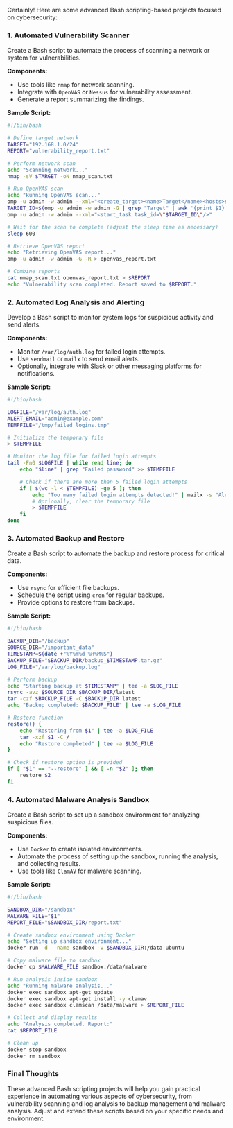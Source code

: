 Certainly! Here are some advanced Bash scripting-based projects focused on cybersecurity:

### 1. Automated Vulnerability Scanner
Create a Bash script to automate the process of scanning a network or system for vulnerabilities.

**Components:**
- Use tools like `nmap` for network scanning.
- Integrate with `OpenVAS` or `Nessus` for vulnerability assessment.
- Generate a report summarizing the findings.

**Sample Script:**
```bash
#!/bin/bash

# Define target network
TARGET="192.168.1.0/24"
REPORT="vulnerability_report.txt"

# Perform network scan
echo "Scanning network..."
nmap -sV $TARGET -oN nmap_scan.txt

# Run OpenVAS scan
echo "Running OpenVAS scan..."
omp -u admin -w admin --xml="<create_target><name>Target</name><hosts>$TARGET</hosts></create_target>"
TARGET_ID=$(omp -u admin -w admin -G | grep "Target" | awk '{print $1}')
omp -u admin -w admin --xml="<start_task task_id=\"$TARGET_ID\"/>"

# Wait for the scan to complete (adjust the sleep time as necessary)
sleep 600

# Retrieve OpenVAS report
echo "Retrieving OpenVAS report..."
omp -u admin -w admin -G -R > openvas_report.txt

# Combine reports
cat nmap_scan.txt openvas_report.txt > $REPORT
echo "Vulnerability scan completed. Report saved to $REPORT."
```

### 2. Automated Log Analysis and Alerting
Develop a Bash script to monitor system logs for suspicious activity and send alerts.

**Components:**
- Monitor `/var/log/auth.log` for failed login attempts.
- Use `sendmail` or `mailx` to send email alerts.
- Optionally, integrate with Slack or other messaging platforms for notifications.

**Sample Script:**
```bash
#!/bin/bash

LOGFILE="/var/log/auth.log"
ALERT_EMAIL="admin@example.com"
TEMPFILE="/tmp/failed_logins.tmp"

# Initialize the temporary file
> $TEMPFILE

# Monitor the log file for failed login attempts
tail -Fn0 $LOGFILE | while read line; do
    echo "$line" | grep "Failed password" >> $TEMPFILE

    # Check if there are more than 5 failed login attempts
    if [ $(wc -l < $TEMPFILE) -ge 5 ]; then
        echo "Too many failed login attempts detected!" | mailx -s "Alert: Failed Login Attempts" $ALERT_EMAIL
        # Optionally, clear the temporary file
        > $TEMPFILE
    fi
done
```

### 3. Automated Backup and Restore
Create a Bash script to automate the backup and restore process for critical data.

**Components:**
- Use `rsync` for efficient file backups.
- Schedule the script using `cron` for regular backups.
- Provide options to restore from backups.

**Sample Script:**
```bash
#!/bin/bash

BACKUP_DIR="/backup"
SOURCE_DIR="/important_data"
TIMESTAMP=$(date +"%Y%m%d_%H%M%S")
BACKUP_FILE="$BACKUP_DIR/backup_$TIMESTAMP.tar.gz"
LOG_FILE="/var/log/backup.log"

# Perform backup
echo "Starting backup at $TIMESTAMP" | tee -a $LOG_FILE
rsync -avz $SOURCE_DIR $BACKUP_DIR/latest
tar -czf $BACKUP_FILE -C $BACKUP_DIR latest
echo "Backup completed: $BACKUP_FILE" | tee -a $LOG_FILE

# Restore function
restore() {
    echo "Restoring from $1" | tee -a $LOG_FILE
    tar -xzf $1 -C /
    echo "Restore completed" | tee -a $LOG_FILE
}

# Check if restore option is provided
if [ "$1" == "--restore" ] && [ -n "$2" ]; then
    restore $2
fi
```

### 4. Automated Malware Analysis Sandbox
Create a Bash script to set up a sandbox environment for analyzing suspicious files.

**Components:**
- Use `Docker` to create isolated environments.
- Automate the process of setting up the sandbox, running the analysis, and collecting results.
- Use tools like `ClamAV` for malware scanning.

**Sample Script:**
```bash
#!/bin/bash

SANDBOX_DIR="/sandbox"
MALWARE_FILE="$1"
REPORT_FILE="$SANDBOX_DIR/report.txt"

# Create sandbox environment using Docker
echo "Setting up sandbox environment..."
docker run -d --name sandbox -v $SANDBOX_DIR:/data ubuntu

# Copy malware file to sandbox
docker cp $MALWARE_FILE sandbox:/data/malware

# Run analysis inside sandbox
echo "Running malware analysis..."
docker exec sandbox apt-get update
docker exec sandbox apt-get install -y clamav
docker exec sandbox clamscan /data/malware > $REPORT_FILE

# Collect and display results
echo "Analysis completed. Report:"
cat $REPORT_FILE

# Clean up
docker stop sandbox
docker rm sandbox
```

### Final Thoughts
These advanced Bash scripting projects will help you gain practical experience in automating various aspects of cybersecurity, from vulnerability scanning and log analysis to backup management and malware analysis. Adjust and extend these scripts based on your specific needs and environment.